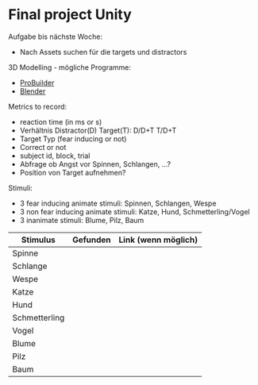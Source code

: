 # Final project Unity

Aufgabe bis nächste Woche:
- Nach Assets suchen für die targets und distractors

3D Modelling - mögliche Programme:
- [ProBuilder](https://docs.unity3d.com/Packages/com.unity.probuilder@4.0/manual/index.html)
- [Blender](https://www.blender.org/)

Metrics to record:
- reaction time (in ms or s)
- Verhältnis Distractor(D) Target(T): D/D+T T/D+T
- Target Typ (fear inducing or not)
- Correct or not
- subject id, block, trial
- Abfrage ob Angst vor Spinnen, Schlangen, ...?
- Position von Target aufnehmen?
 
 Stimuli:
 - 3 fear inducing animate stimuli: Spinnen, Schlangen, Wespe
 - 3 non fear inducing animate stimuli: Katze, Hund, Schmetterling/Vogel
 - 3 inanimate stimuli: Blume, Pilz, Baum
 
 |Stimulus|Gefunden|Link (wenn möglich)|
 |--------|--------|-------------------|
 | Spinne |        |                   |
 | Schlange |      |                   |
 | Wespe |         |                   |
 | Katze |         |                   |
 | Hund |          |                   |
 | Schmetterling |  |                  |
 | Vogel |         |                   |
 | Blume |         |                   |
 | Pilz |          |                   |
 | Baum |          |                   |
